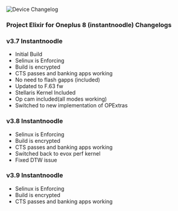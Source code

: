 ![Device Changelog](https://i.imgur.com/C0Wcdr5.png)

### Project Elixir for Oneplus 8 (instantnoodle) Changelogs

### v3.7 Instantnoodle

- Initial Build
- Selinux is Enforcing
- Build is encrypted
- CTS passes and banking apps working
- No need to flash gapps (included)
- Updated to F.63 fw
- Stellaris Kernel Included
- Op cam included(all modes working)
- Switched to new implementation of OPExtras

### v3.8 Instantnoodle

- Selinux is Enforcing
- Build is encrypted
- CTS passes and banking apps working
- Switched back to evox perf kernel
- Fixed DTW issue

### v3.9 Instantnoodle

- Selinux is Enforcing
- Build is encrypted
- CTS passes and banking apps working
